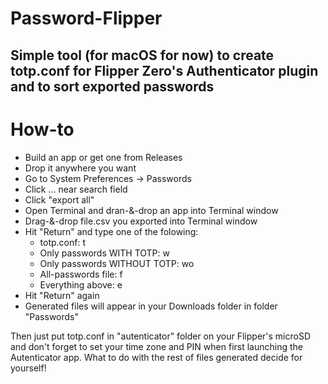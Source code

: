 # Password-Flipper

## Simple tool (for macOS for now) to create totp.conf for Flipper Zero's Authenticator plugin and to sort exported passwords

# How-to

- Build an app or get one from Releases
- Drop it anywhere you want
- Go to System Preferences -> Passwords
- Click ... near search field
- Click "export all"
- Open Terminal and dran-&-drop an app into Terminal window
- Drag-&-drop file.csv you exported into Terminal window
- Hit "Return" and type one of the folowing:
	- totp.conf: t
	- Only passwords WITH TOTP: w
	- Only passwords WITHOUT TOTP: wo
	- All-passwords file: f
	- Everything above: e
- Hit "Return" again
- Generated files will appear in your Downloads folder in folder "Passwords"

Then just put totp.conf in "autenticator" folder on your Flipper's microSD and don't forget to set your time zone and PIN when first launching the Autenticator app. What to do with the rest of files generated decide for yourself!
